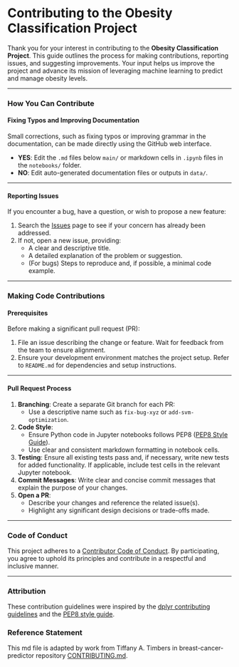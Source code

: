 # Contributing to the Obesity Classification Project

Thank you for your interest in contributing to the **Obesity Classification Project**. This guide outlines the process for making contributions, reporting issues, and suggesting improvements. Your input helps us improve the project and advance its mission of leveraging machine learning to predict and manage obesity levels.

---

### How You Can Contribute

#### Fixing Typos and Improving Documentation
Small corrections, such as fixing typos or improving grammar in the documentation, can be made directly using the GitHub web interface.

-   **YES**: Edit the `.md` files below `main/` or markdown cells in `.ipynb` files in the `notebooks/` folder.
-   **NO**: Edit auto-generated documentation files or outputs in `data/`.

---

#### Reporting Issues
If you encounter a bug, have a question, or wish to propose a new feature:
1. Search the [Issues](https://github.com/UBC-MDS/obesity-classifier-group17/issues) page to see if your concern has already been addressed.
2. If not, open a new issue, providing:
   - A clear and descriptive title.
   - A detailed explanation of the problem or suggestion.
   - (For bugs) Steps to reproduce and, if possible, a minimal code example.

---

### Making Code Contributions

#### Prerequisites
Before making a significant pull request (PR):
1. File an issue describing the change or feature. Wait for feedback from the team to ensure alignment.
2. Ensure your development environment matches the project setup. Refer to `README.md` for dependencies and setup instructions.

---

#### Pull Request Process
1. **Branching**: Create a separate Git branch for each PR:
   - Use a descriptive name such as `fix-bug-xyz` or `add-svm-optimization`.
2. **Code Style**:
   - Ensure Python code in Jupyter notebooks follows PEP8 ([PEP8 Style Guide](https://www.python.org/dev/peps/pep-0008/)).
   - Use clear and consistent markdown formatting in notebook cells.
3. **Testing**: Ensure all existing tests pass and, if necessary, write new tests for added functionality. If applicable, include test cells in the relevant Jupyter notebook.
4. **Commit Messages**: Write clear and concise commit messages that explain the purpose of your changes.
5. **Open a PR**:
   - Describe your changes and reference the related issue(s).
   - Highlight any significant design decisions or trade-offs made.

---

### Code of Conduct
This project adheres to a [Contributor Code of Conduct](CODE_OF_CONDUCT.md). By participating, you agree to uphold its principles and contribute in a respectful and inclusive manner.

---

### Attribution
These contribution guidelines were inspired by the [dplyr contributing guidelines](https://github.com/tidyverse/dplyr/blob/master/.github/CONTRIBUTING.md) and the [PEP8 style guide](https://www.python.org/dev/peps/pep-0008/).

### Reference Statement
This md file is adapted by work from Tiffany A. Timbers in breast-cancer-predictor repository [CONTRIBUTING.md](https://github.com/ttimbers/breast-cancer-predictor/blob/1.0.0/CONTRIBUTING.md).
